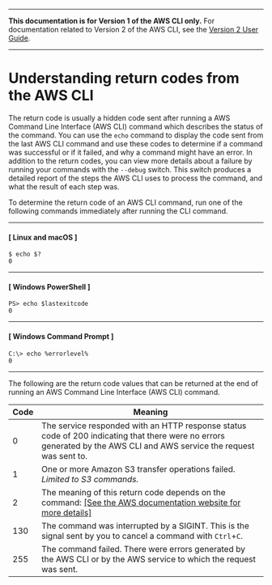 --------

**This documentation is for Version 1 of the AWS CLI only\.** For documentation related to Version 2 of the AWS CLI, see the [Version 2 User Guide](https://docs.aws.amazon.com/cli/latest/userguide/)\.

--------

# Understanding return codes from the AWS CLI<a name="cli-usage-returncodes"></a>

The return code is usually a hidden code sent after running a AWS Command Line Interface \(AWS CLI\) command which describes the status of the command\. You can use the `echo` command to display the code sent from the last AWS CLI command and use these codes to determine if a command was successful or if it failed, and why a command might have an error\. In addition to the return codes, you can view more details about a failure by running your commands with the `--debug` switch\. This switch produces a detailed report of the steps the AWS CLI uses to process the command, and what the result of each step was\.

To determine the return code of an AWS CLI command, run one of the following commands immediately after running the CLI command\. 

------
#### [ Linux and macOS ]

```
$ echo $?
0
```

------
#### [ Windows PowerShell ]

```
PS> echo $lastexitcode
0
```

------
#### [ Windows Command Prompt ]

```
C:\> echo %errorlevel%
0
```

------

The following are the return code values that can be returned at the end of running an AWS Command Line Interface \(AWS CLI\) command\.


| Code | Meaning | 
| --- | --- | 
| 0 |  The service responded with an HTTP response status code of 200 indicating that there were no errors generated by the AWS CLI and AWS service the request was sent to\.  | 
| 1 |  One or more Amazon S3 transfer operations failed\. *Limited to S3 commands\.*  | 
| 2 |  The meaning of this return code depends on the command:  [\[See the AWS documentation website for more details\]](http://docs.aws.amazon.com/cli/v1/userguide/cli-usage-returncodes.html)  | 
| 130 |  The command was interrupted by a SIGINT\. This is the signal sent by you to cancel a command with `Ctrl`\+`C`\.  | 
| 255 |  The command failed\. There were errors generated by the AWS CLI or by the AWS service to which the request was sent\.  | 